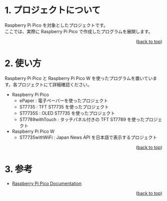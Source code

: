 <a name="readme-top"></a>

<!-- ABOUT THE PROJECT -->

# 1. プロジェクトについて

Raspberry Pi Pico を対象としたプロジェクトです。  
ここでは、実際に Raspberry Pi Pico で作成したプログラムを展開します。

<p align="right">(<a href="#readme-top">back to top</a>)</p>

<!-- USAGE EXAMPLES -->

# 2. 使い方

Raspberry Pi Pico と Raspberry Pi Pico W を使ったプログラムを置いています。各プロジェクトにて詳細確認ください。

- Raspberry Pi Pico
  - ePaper : 電子ペーパーを使ったプロジェクト
  - ST7735 : TFT ST7735 を使ったプロジェクト
  - ST7735S : OLED ST7735 を使ったプロジェクト
  - ST7789withTouch : タッチパネル付きの TFT ST7789 を使ったプロジェクト
- Raspberry Pi Pico W
  - ST7735withWiFi : Japan News API を日本語で表示するプロジェクト

<p align="right">(<a href="#readme-top">back to top</a>)</p>

# 3. 参考

- [Raspberry Pi Pico Documentation](https://www.raspberrypi.com/documentation/microcontrollers/raspberry-pi-pico.html)

<p align="right">(<a href="#readme-top">back to top</a>)</p>
